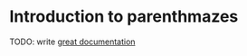 # Introduction to parenthmazes

TODO: write [great documentation](http://jacobian.org/writing/what-to-write/)
